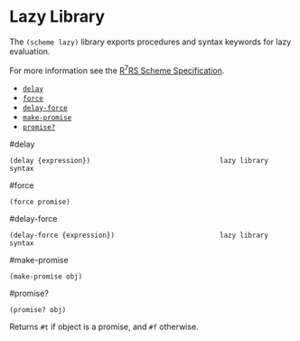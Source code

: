 # Lazy Library

The `(scheme lazy)` library exports procedures and syntax keywords for lazy evaluation.

For more information see the [R<sup>7</sup>RS Scheme Specification](../../r7rs.pdf).

- [`delay`](#delay) 
- [`force`](#force) 
- [`delay-force`](#delay-force) 
- [`make-promise`](#make-promise) 
- [`promise?`](#promise?)

#delay

    (delay {expression})                                lazy library syntax

#force 

    (force promise)

#delay-force 

    (delay-force {expression})                          lazy library syntax

#make-promise

    (make-promise obj)

#promise?

    (promise? obj)

Returns `#t` if object is a promise, and `#f` otherwise.
